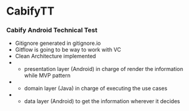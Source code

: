# CabifyTT
### Cabify Android Technical Test

* Gitignore generated in gitignore.io
* Gitflow is going to be way to work with VC
* Clean Architecture implemented
* - presentation layer (Android) in charge of render the information while MVP pattern
* - domain layer (Java) in charge of executing the use cases
* - data layer (Android) to get the information wherever it decides
